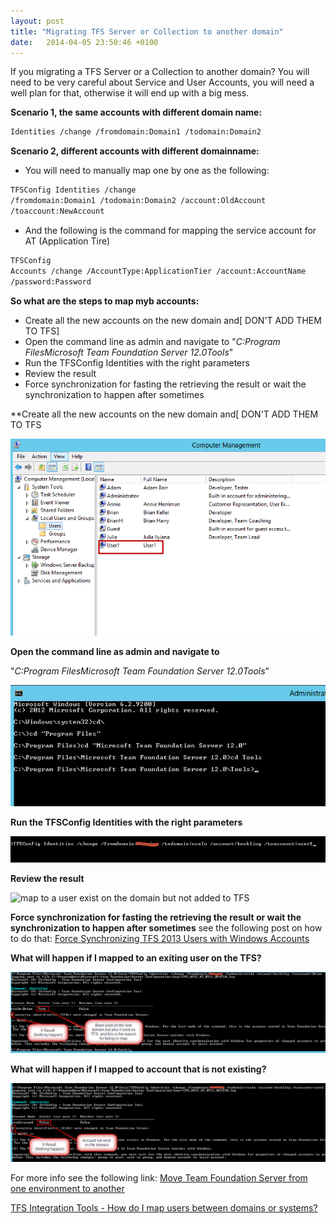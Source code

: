 ```yaml
---
layout: post
title: "Migrating TFS Server or Collection to another domain"
date:   2014-04-05 23:50:46 +0100
---
```


If you migrating a TFS Server or a Collection to another domain? You
will need to be very careful about Service and User Accounts, you will
need a well plan for that, otherwise it will end up with a big mess.

**Scenario 1, the same accounts with different domain name:**

```xml
Identities /change /fromdomain:Domain1 /todomain:Domain2 
```

**Scenario 2, different accounts with different domainname:**

-   You will need to manually map one by one as the following:

```xml
TFSConfig Identities /change
/fromdomain:Domain1 /todomain:Domain2 /account:OldAccount
/toaccount:NewAccount 
```

- And the following is the command for mapping the service account for AT (Application Tire)

```xml
TFSConfig
Accounts /change /AccountType:ApplicationTier /account:AccountName
/password:Password 
```

**So what are the steps to map myb accounts:** 

-   Create all the new accounts on the new domain and[ DON\'T ADD THEM
    TO TFS]
-   Open the command line as admin and navigate to \"*C:Program
    FilesMicrosoft Team Foundation Server 12.0Tools*\"
-   Run the TFSConfig Identities with the right parameters
-   Review the result
-   Force synchronization for fasting the retrieving the result or wait
    the synchronization to happen after sometimes

**Create all the new accounts on the new domain and[ DON\'T ADD THEM TO
TFS 

![Add user accounts to the domain](/assets/img/2014/03/add-user-accounts-to-the-domain.png)

**Open the command line as admin and navigate to** 

\"*C:Program FilesMicrosoft Team Foundation Server 12.0Tools*\" 

![Navigate to TFS Tools](/assets/img/2014/03/navigate-to-tfs-tools.png)

**Run the TFSConfig Identities with the right parameters**

![Run TFSConfig with parmeters](/assets/img/2014/03/run-tfsconfig-with-parmeters.png)

**Review the result** 

![map to a user exist on the domain but not added to TFS](/assets/img/2014/03/map-to-a-user-exist-on-the-domain-but-not-added-to-tfs.png)


**Force synchronization for fasting the retrieving the result or wait the synchronization to happen after sometimes** see the following post on how to do that: [Force Synchronizing TFS 2013 Users with Windows Accounts](https://mohamedradwan-devops.github.io/posts/force-synchronizing-tfs-2013-users-with-windows-accounts/ "Force Synchronizing TFS 2013 Users with Windows Accounts")

**What will happen if I mapped to an exiting user on the TFS?**

![map to user exist on the domain and added to TFS](/assets/img/2014/03/map-to-user-exist-on-the-domain-and-added-to-tfs.png)

**What will happen if I mapped to account that is not existing?**

![Map to user that is not exist on the domain](/assets/img/2014/03/map-to-user-that-is-not-exist-on-the-domain.png)

For more info see the following link: [Move Team Foundation Server from one environment to another](http://msdn.microsoft.com/en-us/library/ms404883.aspx#MoveAccounts "Move Team Foundation Server from one environment to another")

[TFS Integration Tools - How do I map users between domains or systems? ](http://blogs.msdn.com/b/willy-peter_schaub/archive/2011/02/05/tfs-integration-tools-how-do-i-map-users-between-domains-or-systems-q-amp-a-44.aspx?Redirected=true "TFS Integration Tools - How do I map users between domains or systems? ")


